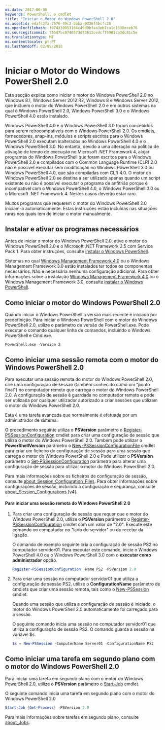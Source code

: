 ```yaml
---
ms.date: 2017-06-05
keywords: PowerShell, o cmdlet
title: "Iniciar o Motor do Windows PowerShell 2.0"
ms.assetid: edafc2fa-7576-49c2-bbba-9336f4bcfc28
ms.openlocfilehash: f074330953164c49d9bfaa3eb7ca1c1638eeeb76
ms.sourcegitcommit: 755d7bc0740573d73613cedcf79981ca3dc81c5e
ms.translationtype: MT
ms.contentlocale: pt-PT
ms.lasthandoff: 02/09/2018
---
```

# <a name="starting-the-windows-powershell-20-engine"></a>Iniciar o Motor do Windows PowerShell 2.0

Esta secção explica como iniciar o motor do Windows PowerShell 2.0 no Windows 8.1, Windows Server 2012 R2, Windows 8 e Windows Server 2012, que incluem o motor do Windows PowerShell 2.0 e em outros sistemas na qual o Windows PowerShell 2.0, Windows PowerShell 3.0 e o Windows PowerShell 4.0 estão instalado.

Windows PowerShell 4.0 e o Windows PowerShell 3.0 foram concebidos para serem retrocompatíveis com o Windows PowerShell 2.0. Os cmdlets, fornecedores, snap-ins, módulos e scripts escritos para o Windows PowerShell 2.0 executam inalterados no Windows PowerShell 4.0 e o Windows PowerShell 3.0. No entanto, devido a uma alteração na política de ativação de tempo de execução no Microsoft .NET Framework 4, alojar programas do Windows PowerShell que foram escritos para o Windows PowerShell 2.0 e compilados com o Common Language Runtime (CLR) 2.0 não é possível executar sem modificação no Windows PowerShell 3.0 ou Windows PowerShell 4.0, que são compiladas com CLR 4.0. O motor do Windows PowerShell 2.0 se destina a ser utilizado apenas quando um script existente ou não é possível executar o programa de anfitrião porque é incompatível com o Windows PowerShell 4.0, o Windows PowerShell 3.0 ou o Microsoft .NET Framework 4. Nestes casos deverão estar raro.

Muitos programas que requerem o motor do Windows PowerShell 2.0 iniciam-o automaticamente. Estas instruções estão incluídas nas situações raras nos quais tem de iniciar o motor manualmente.

## <a name="installing-and-enabling-required-programs"></a>Instalar e ativar os programas necessários

Antes de iniciar o motor do Windows PowerShell 2.0, ative o motor do Windows PowerShell 2.0 e o Microsoft .NET Framework 3.5 com Service Pack 1. Para obter instruções, consulte [instalar o Windows PowerShell](Installing-Windows-PowerShell.md).

Sistemas no qual [Windows Management Framework 4.0](http://go.microsoft.com/fwlink/?LinkID=293881) ou o Windows Management Framework 3.0 estão instalados ter todos os componentes necessários. Não é necessária nenhuma configuração adicional. Para obter informações sobre a instalação [Windows Management Framework 4.0](http://go.microsoft.com/fwlink/?LinkID=293881) ou o Windows Management Framework 3.0, consulte [instalar o Windows PowerShell](Installing-Windows-PowerShell.md).

## <a name="how-to-start-the-windows-powershell-20-engine"></a>Como iniciar o motor do Windows PowerShell 2.0

Quando iniciar o Windows PowerShell a versão mais recente é iniciado por predefinição. Para iniciar o Windows PowerShell com o motor do Windows PowerShell 2.0, utilize o parâmetro de versão de PowerShell.exe. Pode executar o comando qualquer linha de comandos, incluindo o Windows PowerShell e Cmd.exe.

```
PowerShell.exe -Version 2
```

## <a name="how-to-start-a-remote-session-with-the-windows-powershell-20-engine"></a>Como iniciar uma sessão remota com o motor do Windows PowerShell 2.0

Para executar uma sessão remota do motor do Windows PowerShell 2.0, crie uma configuração de sessão (também conhecido como um "ponto final") no computador remoto que carrega o motor do Windows PowerShell 2.0. A configuração de sessão é guardada no computador remoto e pode ser utilizada por qualquer utilizador autorizado a criar sessões que utilizam o motor do Windows PowerShell 2.0.

Esta é uma tarefa avançada que normalmente é efetuada por um administrador de sistema.

O procedimento seguinte utiliza o **PSVersion** parâmetro o [Register-PSSessionConfiguration](https://technet.microsoft.com/en-us/library/e9152ae2-bd6d-4056-9bc7-dc1893aa29ea) cmdlet para criar uma configuração de sessão que utiliza o motor do Windows PowerShell 2.0. Também pode utilizar o **PowerShellVersion** parâmetro o [New-PSSessionConfigurationFile](https://technet.microsoft.com/en-us/library/5f3e3633-6e90-479c-aea9-ba45a1954866) cmdlet para criar um ficheiro de configuração de sessão para uma sessão que carrega o motor do Windows PowerShell 2.0 e Pode utilizar o **PSVersion** parâmetro o [Set-PSSessionConfiguration](https://technet.microsoft.com/en-us/library/b21fbad3-1759-4260-b206-dcb8431cd6ea) parâmetro para alterar uma configuração de sessão para utilizar o motor do Windows PowerShell 2.0.

Para mais informações sobre os ficheiros de configuração de sessão, consulte [about_Session_Configuration_Files](https://technet.microsoft.com/en-us/library/c7217447-1ebf-477b-a8ef-4dbe9a1473b8). Para obter informações sobre configurações de sessão, incluindo a configuração e segurança, consulte [about_Session_Configurations [v4]](https://technet.microsoft.com/en-us/library/a2fbe12a-350c-4d04-be50-24102824e3ab).

#### <a name="to-start-a-remote-windows-powershell-20-session"></a>Para iniciar uma sessão remota do Windows PowerShell 2.0

1. Para criar uma configuração de sessão que requer que o motor do Windows PowerShell 2.0, utilize o **PSVersion** parâmetro o [Register-PSSessionConfiguration](https://technet.microsoft.com/en-us/library/e9152ae2-bd6d-4056-9bc7-dc1893aa29ea) cmdlet com um valor de "2.0". Execute este comando no computador no "lado do servidor" ou do recetor da ligação.

   O comando de exemplo seguinte cria a configuração de sessão PS2 no computador servidor01. Para executar este comando, inicie o Windows PowerShell 4.0 ou o Windows PowerShell 3.0 com o **executar como administrador** opção.

   ```powershell
   Register-PSSessionConfiguration -Name PS2 -PSVersion 2.0
   ```

2. Para criar uma sessão no computador servidor01 que utiliza a configuração de sessão PS2, utilize o **ConfigurationName** parâmetro de cmdlets que criar uma sessão remota, tais como o [New-PSSession](https://technet.microsoft.com/en-us/library/76f6628c-054c-4eda-ba7a-a6f28daaa26f) cmdlet.

   Quando uma sessão que utiliza a configuração de sessão é iniciado, o motor do Windows PowerShell 2.0 automaticamente foi carregado para a sessão.

   O seguinte comando inicia uma sessão no computador servidor01 que utiliza a configuração de sessão PS2. O comando guarda a sessão na variável $s.

   ```powershell
   $s = New-PSSession -ComputerName Server01 -ConfigurationName PS2
   ```

## <a name="how-to-start-a-background-job-with-the-windows-powershell-20-engine"></a>Como iniciar uma tarefa em segundo plano com o motor do Windows PowerShell 2.0

Para iniciar uma tarefa em segundo plano com o motor do Windows PowerShell 2.0, utilize o **PSVersion** parâmetro o [Start-Job](https://technet.microsoft.com/en-us/library/2bc04935-0deb-4ec0-b856-d7290cca6442) cmdlet.

O seguinte comando inicia uma tarefa em segundo plano com o motor do Windows PowerShell 2.0

```powershell
Start-Job {Get-Process} -PSVersion 2.0
```

Para mais informações sobre tarefas em segundo plano, consulte [about_Jobs](/powershell/module/microsoft.powershell.core/about/about_jobs).
